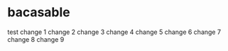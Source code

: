 # bacasable


test
change 1
change 2
change 3
change 4
change 5
change 6
change 7
change 8
change 9
